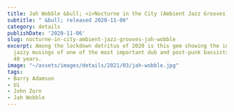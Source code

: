 ```yaml
---
title: Jah Wobble &bull; <i>Nocturne in the City (Ambient Jazz Grooves)</i>
subtitle: " &bull; released 2020-11-06"
category: details
publishDate: '2020-11-06'
slug: nocturne-in-city-ambient-jazz-grooves-jah-wobble
excerpt: Among the lockdown detritus of 2020 is this gem showing the introspective
  jazzy musings of one of the most important dub and post-punk bassists of the last
  40 years.
image: "~/assets/images/details/2021/03/jah-wobble.jpg"
tags:
- Barry Adamson
- Ui
- John Zorn
- Jah Wobble
---
```


